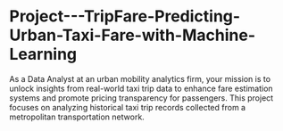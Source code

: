 # Project---TripFare-Predicting-Urban-Taxi-Fare-with-Machine-Learning
As a Data Analyst at an urban mobility analytics firm, your mission is to unlock insights from real-world taxi trip data to enhance fare estimation systems and promote pricing transparency for passengers. This project focuses on analyzing historical taxi trip records collected from a metropolitan transportation network.
